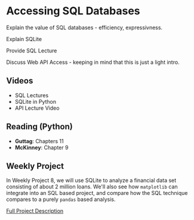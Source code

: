 # Accessing SQL Databases
Explain the value of SQL databases - efficiency, expressivness.

Explain SQLite

Provide SQL Lecture

Discuss Web API Access - keeping in mind that this is just a light intro.

## Videos
- SQL Lectures
- SQLite in Python
- API Lecture Video
    
## Reading (Python)
- **Guttag**:  Chapters 11
- **McKinney**:  Chapter 9

## Weekly Project
In Weekly Project 8, we will use SQLite to analyze a financial data set consisting of about 2 million loans.  We'll also see how `matplotlib` can integrate into an SQL based project, and compare how the SQL technique compares to a purely `pandas` based analysis.

[Full Project Description](https://github.com/scottfrees/cmps530-wp8)
